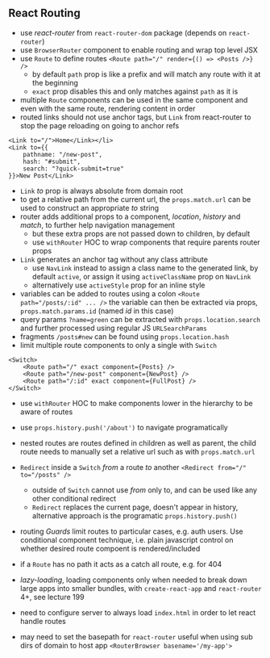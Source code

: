 ## React Routing

- use *react-router* from `react-router-dom` package (depends on `react-router`)
- use `BrowserRouter` component to enable routing and wrap top level JSX
- use `Route` to define routes `<Route path="/" render={() => <Posts />} />`
  - by default `path` prop is like a prefix and will match any route with it at the beginning
  - `exact` prop disables this and only matches against `path` as it is
- multiple `Route` components can be used in the same component and even with the same route, rendering content in order
- routed links should not use anchor tags, but `Link` from react-router to stop the page reloading on going to anchor refs
```
<Link to="/">Home</Link></li>
<Link to={{
    pathname: "/new-post",
    hash: "#submit",
    search: "?quick-submit=true"
}}>New Post</Link>
```
- `Link` *to* prop is always absolute from domain root
- to get a relative path from the current url, the `props.match.url` can be used to construct an appropriate *to* string
- router adds additional props to a component, *location*, *history* and *match*, to further help navigation management
  - but these extra props are not passed down to children, by default
  - use `withRouter` HOC to wrap components that require parents router props
- `Link` generates an anchor tag without any class attribute
  - use `NavLink` instead to assign a class name to the generated link, by default `active`, or assign it using `activeClassName` prop on `NavLink`
  - alternatively use `activeStyle` prop for an inline style
- variables can be added to routes using a colon `<Route path="/posts/:id" ... />` the variable can then be extracted via props, `props.match.params.id` (named *id* in this case)
- query params `?name=green` can be extracted with `props.location.search` and further processed using regular JS `URLSearchParams`
- fragments `/posts#new` can be found using `props.location.hash`
- limit multiple route components to only a single with `Switch`
```
<Switch>
    <Route path="/" exact component={Posts} />
    <Route path="/new-post" component={NewPost} />
    <Route path="/:id" exact component={FullPost} />
</Switch>
```
- use `withRouter` HOC to make components lower in the hierarchy to be aware of routes
- use `props.history.push('/about')` to navigate programatically
- nested routes are routes defined in children as well as parent, the child route needs to manually set a relative url such as with `props.match.url`
- `Redirect` inside a `Switch` *from* a route *to* another `<Redirect from="/" to="/posts" />`
  - outside of `Switch` cannot use *from* only to, and can be used like any other conditional redirect
  - `Redirect` replaces the current page, doesn't appear in history, alternative approach is the programatic `props.history.push()`
- routing *Guards* limit routes to particular cases, e.g. auth users. Use conditional component technique, i.e. plain javascript control on whether desired route compoent is rendered/included
- if a `Route` has no path it acts as a catch all route, e.g. for 404
- *lazy-loading*, loading components only when needed to break down large apps into smaller bundles, with `create-react-app` and `react-router` 4+, see lecture 199

- need to configure server to always load `index.html` in order to let react handle routes
- may need to set the basepath for `react-router` useful when using sub dirs of domain to host app `<RouterBrowser basename='/my-app'>`

